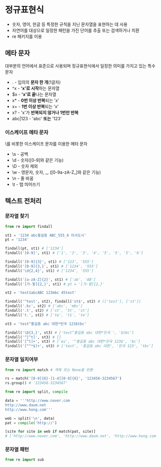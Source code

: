 # 정규표현식
- 숫자, 영어, 한글 등 특정한 규칙을 지닌 문자열을 표현하는 데 사용
- 자연어를 대상으로 일정한 패턴을 가진 단어를 추출 또는 검색하거나 치환
- re 패키지를 이용

## 메타 문자
대부분의 언어에서 표준으로 사용되며 정규표현식에서 일정한 의미를 가지고 있는 특수 문자

- . - 임의의 **문자 한 개**(1글자)
- ^x - **'x'로 시작**하는 문자열
- $x - **'x'로 끝**나는 문자열
- x* - **0번 이상 반복**되는 'x'
- x+ - **1번 이상 반복**되는 'x'
- x? - 'x'가 **반복되지 않거나 1번만 반복**
- abc|123 - 'abc' **또는** '123'


### 이스케이프 메타 문자
\\를 비롯한 이스케이프 문자를 이용한 메타 문자
- \s - 공백
- \d - 숫자([0-9]와 같은 기능)
- \D - 숫자 제외
- \w - 영문자, 숫자, \_, ([0-9a-zA-Z_]와 같은 기능)
- \n - 줄 바꿈
- \t - 탭 띄어쓰기

## 텍스트 전처리
### 문자열 찾기
```python
from re import findall
```
```python
st1 = '1234 abc홍길동 ABC_555_6 이사도시'
pt = '1234'

findall(pt, st1) # ['1234']
findall('[0-9]', st1) # ['1', '2', '3', '4', '5', '5', '5', '6']

findall('[0-9]{3}', st1) # ['123', '555']
findall('[0-9]{3,}', st1) # ['1234', '555']
findall('\d{2,4}', st1) # ['1234', '555']

findall('[a-zA-Z]{2}', st1) # ['ab', 'AB']
findall('[가-힣]{2,}', st1) # pt = '[가-힣]{2,}'
```
```python
st2 = 'test1abcABC 123mbc 45test'

findall('^test', st2), findall('st$', st2) # (['test'], ['st'])
findall('.bc', st2) # ['abc', 'mbc']
findall('.t', st2) # ['st', '5t', 'st']
findall('t.', st2) # ['te', 't1', 'te']
```
```python
st3 = 'test^홍길동 abc 대한*민국 123$tbc'

findall('\D{3,}', st3) # ['test^홍길동 abc 대한*민국 ', '$tbc']
findall('^[^t]', st3) # []
findall('[^t]+', st3) # ['es', '^홍길동 abc 대한*민국 123$', 'bc']
findall('[^^*$]+', st3) # ['test', '홍길동 abc 대한', '민국 123', 'tbc']
```

### 문자열 일치여부
```python
from re import match # 객체 또는 None을 반환
```
```python
rs = match('[0-9]{6}-[1-4][0-9]{6}', '123456-3234567') 
rs.group() # '123456-3234567'

from re import split, compile

data = '''http://www.naver.com
http://www.daum.net
http://www.hong.com'''

web = split('\n', data)
pat = compile('http://')

[site for site in web if match(pat, site)]
# ['http://www.naver.com', 'http://www.daum.net', 'http://www.hong.com']
```

### 문자열 패턴
```python
from re import sub
```